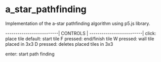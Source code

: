 # a_star_pathfinding
Implementation of the a-star pathfinding algorithm using p5.js library.

--------------------------|
        CONTROLS          |
--------------------------|
click: place tile
  default: start tile
  F pressed: end/finish tile
  W pressed: wall tile placed in 3x3
  D pressed: deletes placed tiles in 3x3

enter: start path finding
